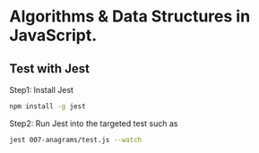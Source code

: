# Algorithms & Data Structures in JavaScript.

## Test with Jest

Step1:  Install Jest

```bash
npm install -g jest
```

Step2: Run Jest into the targeted test such as

```bash
jest 007-anagrams/test.js --watch
```
